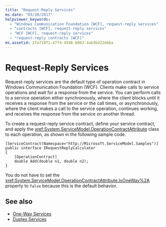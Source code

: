 ```yaml
---
title: "Request-Reply Services"
ms.date: "03/30/2017"
helpviewer_keywords: 
  - "Windows Communication Foundation [WCF], request-reply services"
  - "contracts [WCF], request-reply services"
  - "WCF [WCF], request-reply services"
  - "request-reply contracts [WCF]"
ms.assetid: 2fa710f1-47f4-4598-b063-3ab3bd22ebba
---
```

# Request-Reply Services
Request-reply services are the default type of operation contract in Windows Communication Foundation (WCF). Clients make calls to service operations and wait for a response from the service. You can perform calls to a service operation either synchronously, where the client blocks until it receives a response from the service or the call times, or asynchronously, where the client makes a call to the service operation, continues working, and receives the response from the service on another thread.  
  
 To create a request-reply service contract, define your service contract, and apply the <xref:System.ServiceModel.OperationContractAttribute> class to each operation, as shown in the following sample code.  
  
```  
[ServiceContract(Namespace="http://Microsoft.ServiceModel.Samples")]  
public interface IRequestReplyCalculator  
{  
    [OperationContract]  
    double Add(double n1, double n2);  
}  
```  
  
 You do not have to set the  <xref:System.ServiceModel.OperationContractAttribute.IsOneWay%2A> property to `false` because this is the default behavior.  
  
## See also
- [One-Way Services](../../../../docs/framework/wcf/feature-details/one-way-services.md)
- [Duplex Services](../../../../docs/framework/wcf/feature-details/duplex-services.md)
